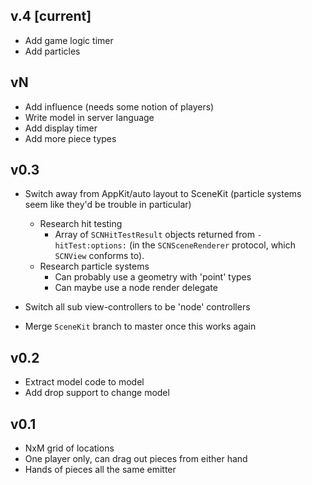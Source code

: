 ## v.4 [current]

* Add game logic timer
* Add particles

## vN

* Add influence (needs some notion of players)
* Write model in server language
* Add display timer
* Add more piece types

## v0.3

* Switch away from AppKit/auto layout to SceneKit (particle systems seem like they'd be trouble in particular)
  * Research hit testing
      * Array of `SCNHitTestResult` objects returned from `- hitTest:options:` (in the `SCNSceneRenderer` protocol, which `SCNView` conforms to).
  * Research particle systems
      * Can probably use a geometry with 'point' types
      * Can maybe use a node render delegate
    
* Switch all sub view-controllers to be 'node' controllers
* Merge `SceneKit` branch to master once this works again

## v0.2

* Extract model code to model
* Add drop support to change model

## v0.1

* NxM grid of locations
* One player only, can drag out pieces from either hand
* Hands of pieces all the same emitter

